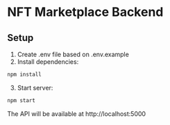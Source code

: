 # NFT Marketplace Backend

## Setup
1. Create .env file based on .env.example
2. Install dependencies:
```bash
npm install
```

3. Start server:
```bash
npm start
```

The API will be available at http://localhost:5000
